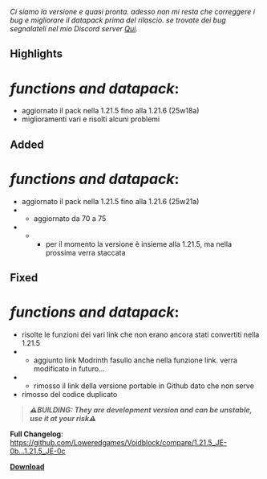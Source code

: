 _Ci siamo la versione e quasi pronta. adesso non mi resta che correggere i bug e migliorare il datapack prima del rilascio._
_se trovate dei bug segnalateli nel mio Discord server [Qui](https://discord.gg/T6PHxhznJ6)._

## Highlights

# _functions and datapack_:

- aggiornato il pack nella 1.21.5 fino alla 1.21.6 (25w18a)
- miglioramenti vari e risolti alcuni problemi

## Added

# _functions and datapack_:

- aggiornato il pack nella 1.21.5 fino alla 1.21.6 (25w21a)
- - aggiornato da 70 a 75
- - - per il momento la versione è insieme alla 1.21.5, ma nella prossima verra staccata

## Fixed

# _functions and datapack_:

- risolte le funzioni dei vari link che non erano ancora stati convertiti nella 1.21.5
- - aggiunto link Modrinth fasullo anche nella funzione link. verra modificato in futuro...
- - rimosso il link della versione portable in Github dato che non serve
- rimosso del codice duplicato

> _**⚠️BUILDING: They are development version and can be unstable, use it at your risk⚠️**_

**Full Changelog**: https://github.com/Loweredgames/Voidblock/compare/1.21.5_JE-0b...1.21.5_JE-0c

[**Download**](https://github.com/Loweredgames/Voidblock/releases/tag/1.21.5_JE-0c)